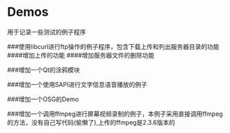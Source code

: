 # Demos
用于记录一些测试的例子程序

###使用libcurl进行ftp操作的例子程序，包含下载上传和列出服务器目录的功能
####增加上传的功能
####增加服务器文件的删除功能

###增加一个Qt的涂鸦模块

###增加一个使用SAPI进行文字信息语音播放的例子

###增加一个OSG的Demo

###增加一个调用ffmpeg进行屏幕视频录制的例子，本例子采用直接调用ffmpeg的方法，没有自己写代码(偷懒了),上传的ffmpeg是2.3.6版本的

